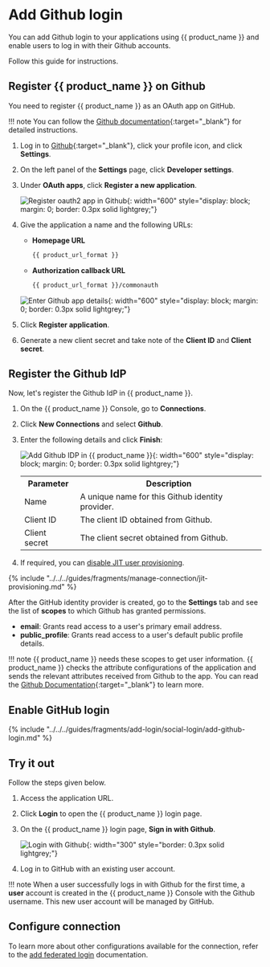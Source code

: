 # Add Github login

You can add Github login to your applications using {{ product_name }} and enable users to log in with their Github accounts.

Follow this guide for instructions.

## Register {{ product_name }} on Github

You need to register {{ product_name }} as an OAuth app on GitHub.

!!! note
    You can follow the [Github documentation](https://docs.github.com/en/developers/apps/building-oauth-apps/creating-an-oauth-app){:target="_blank"} for detailed instructions.

1. Log in to [Github](https://github.com/){:target="_blank"}, click your profile icon, and click **Settings**.
2. On the left panel of the **Settings** page, click **Developer settings**.
3. Under **OAuth apps**, click **Register a new application**.

    ![Register oauth2 app in Github]({{base_path}}/assets/img/guides/idp/github-idp/github-register-app.jpg){: width="600" style="display: block; margin: 0; border: 0.3px solid lightgrey;"}

4. Give the application a name and the following URLs:
    
    - **Homepage URL**
        ```bash 
        {{ product_url_format }}
        ```
    
    - **Authorization callback URL**
        ```bash
        {{ product_url_format }}/commonauth
        ```

    ![Enter Github app details]({{base_path}}/assets/img/guides/idp/github-idp/github-app-info.png){: width="600" style="display: block; margin: 0; border: 0.3px solid lightgrey;"}

5. Click **Register application**.
6. Generate a new client secret and take note of the **Client ID** and **Client secret**.

## Register the Github IdP

Now, let's register the Github IdP in {{ product_name }}.

1. On the {{ product_name }} Console, go to **Connections**.
2. Click **New Connections** and select **Github**.
3. Enter the following details and click **Finish**:

    ![Add Github IDP in {{ product_name }}]({{base_path}}/assets/img/guides/idp/github-idp/add-github-idp.png){: width="600" style="display: block; margin: 0; border: 0.3px solid lightgrey;"}

    <table>
      <tr>
        <th>Parameter</th>
        <th>Description</th>
      </tr>
      <tr>
        <td>Name</td>
        <td>A unique name for this Github identity provider.</td>
      </tr>
      <tr>
          <td>Client ID</td>
          <td>The client ID obtained from Github.</td>
      </tr>
      <tr>
          <td>Client secret</td>
          <td>The client secret obtained from Github.</td>
      </tr>
    </table>

4. If required, you can [disable JIT user provisioning]({{base_path}}/guides/authentication/jit-user-provisioning/).

{% include "../../../guides/fragments/manage-connection/jit-provisioning.md" %}

After the GitHub identity provider is created, go to the **Settings** tab and see the list of **scopes** to which Github has granted permissions.

- **email**: Grants read access to a user's primary email address.
- **public_profile**: Grants read access to a user's default public profile details.  

!!! note
    {{ product_name }} needs these scopes to get user information. {{ product_name }} checks the attribute configurations of the application and sends the relevant attributes received from Github to the app. You can read the [Github Documentation](https://docs.github.com/en/developers/apps/building-oauth-apps/scopes-for-oauth-apps){:target="_blank"} to learn more.

## Enable GitHub login

{% include "../../../guides/fragments/add-login/social-login/add-github-login.md" %}

## Try it out

Follow the steps given below.

1. Access the application URL.

2. Click **Login** to open the {{ product_name }} login page.

3. On the {{ product_name }} login page, **Sign in with Github**.

    ![Login with Github]({{base_path}}/assets/img/guides/idp/github-idp/sign-in-with-github.png){: width="300" style="border: 0.3px solid lightgrey;"}

4. Log in to GitHub with an existing user account.

!!! note
    When a user successfully logs in with Github for the first time, a **user** account is created in the {{ product_name }} Console with the Github username. This new user account will be managed by GitHub.

## Configure connection

To learn more about other configurations available for the connection, refer to the [add federated login]({{base_path}}/guides/authentication/federated-login) documentation.